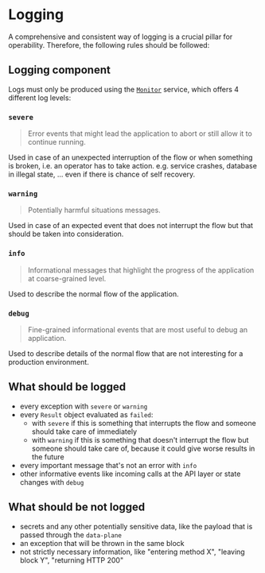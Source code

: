# Logging

A comprehensive and consistent way of logging is a crucial pillar for operability. Therefore, the following rules should be followed:

## Logging component

Logs must only be produced using the [`Monitor`](https://github.com/eclipse-edc/Connector/blob/main/spi/common/core-spi/src/main/java/org/eclipse/edc/spi/monitor/Monitor.java) service, 
which offers 4 different log levels:

### `severe` 
> Error events that might lead the application to abort or still allow it to continue running.

Used in case of an unexpected interruption of the flow or when something is broken, i.e. an operator has to take action. 
e.g. service crashes, database in illegal state, ... even if there is chance of self recovery.

### `warning`
> Potentially harmful situations messages.

Used in case of an expected event that does not interrupt the flow but that should be taken into consideration. 
 
### `info`
> Informational messages that highlight the progress of the application at coarse-grained level.
 
Used to describe the normal flow of the application.
 
### `debug` 
> Fine-grained informational events that are most useful to debug an application.
 
Used to describe details of the normal flow that are not interesting for a production environment.

## What should be logged
- every exception with `severe` or `warning`
- every `Result` object evaluated as `failed`: 
  - with `severe` if this is something that interrupts the flow and someone should take care of immediately
  - with `warning` if this is something that doesn't interrupt the flow but someone should take care of, because it could give worse results in the future
- every important message that's not an error with `info`
- other informative events like incoming calls at the API layer or state changes with `debug`

## What should be not logged

- secrets and any other potentially sensitive data, like the payload that is passed through the `data-plane`
- an exception that will be thrown in the same block
- not strictly necessary information, like "entering method X", "leaving block Y", "returning HTTP 200"
